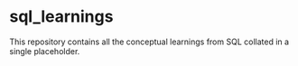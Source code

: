 # sql_learnings
This repository contains all the conceptual learnings from SQL collated in a single placeholder. 
